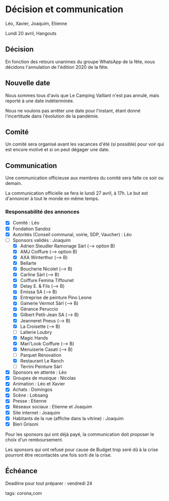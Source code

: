 # Décision et communication

Léo, Xavier, Joaquim, Etienne

Lundi 20 avril, Hangouts

## Décision

En fonction des retours unanimes du groupe WhatsApp de la fête, nous décidons l'annulation de l'édition 2020 de la fête.

## Nouvelle date

Nous sommes tous d'avis que Le Camping Vaillant n'est pas annulé, mais reporté à une date indéterminée.

Nous ne voulons pas arrêter une date pour l'instant, étant donné l'incertitude dans l'évolution de la pandémie.

## Comité

Un comité sera organisé avant les vacances d'été (si possible) pour voir qui est encore motivé et si on peut dégager une date.

## Communication

Une communication officieuse aux membres du comité sera faite ce soir ou demain.

La communication officielle se fera le lundi 27 avril, à 17h. Le but est d'annoncer à tout le monde en même temps.

### Responsabilité des annonces

* [x] Comité : Léo
* [x] Fondation Sandoz
* [x] Autorités (Conseil communal, voirie, SDP, Vaucher) : Léo 
* [ ] Sponsors validés : Joaquim
  * [x] Adrien Steudler Ramonage Sàrl (--> option B)
  * [x] AMJ Coiffure (--> option B)
  * [x] AXA Winterthur (--> B)
  * [x] Bellarte
  * [x] Boucherie Nicolet (--> B)
  * [x] Carline Sàrl (--> B)
  * [x] Coiffure Femina Tiffounet
  * [x] Delay E. & Fils (--> B)
  * [x] Emissa SA (--> B)
  * [x] Entreprise de peinture Pino Leone
  * [x] Gainerie Vermot Sàrl (--> B)
  * [x] Gérance Peruccio
  * [x] Gilbert Petit-Jean SA (--> B)
  * [x] Jeanneret Pneus (--> B)
  * [x] La Croisette (--> B)
  * [ ] Laiterie Loubry
  * [x] Magic Hands
  * [x] Mari'Look Coiffure (--> B)
  * [x] Menuiserie Casati (--> B)
  * [ ] Parquet Rénovation
  * [x] Restaurant Le Ranch
  * [ ] Terrini Peinture Sàrl
* [x] Sponsors en attente : Léo
* [x] Groupes de musique : Nicolas
* [x] Animation : Léo et Xavier
* [x] Achats : Domingos
* [x] Scène : Lobsang 
* [x] Presse : Etienne
* [x] Réseaux sociaux : Etienne et Joaquim
* [x] Site internet : Joaquim
* [x] Habitants de la rue (affiche dans la vitrine) : Joaquim 
* [x] Bieri Grisoni

Pour les sponsors qui ont déjà payé, la communication doit proposer le choix d'un remboursement.

Les sponsors qui ont refusé pour cause de Budget trop seré dû à la crise pourront être recontactés une fois sorti de la crise.

## Échéance

Deadline pour tout préparer : vendredi 24



tags: corona,com
